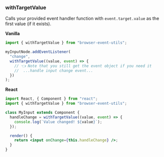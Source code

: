 ### withTargetValue

Calls your provided event handler function with `event.target.value` as the first value (if it exists).

**Vanilla**

```js
import { withTargetValue } from "browser-event-utils";

myInputNode.addEventListener(
  "change",
  withTargetValue((value, event) => {
    // 👈 Note that you still get the event object if you need it
    //  ...handle input change event...
  })
);
```

**React**

```jsx
import React, { Component } from "react";
import { withTargetValue } from "browser-event-utils";

class MyInput extends Component {
  handleChange = withTargetValue((value, event) => {
    console.log(`Value changed! ${value}`);
  });

  render() {
    return <input onChange={this.handleChange} />;
  }
}
```
